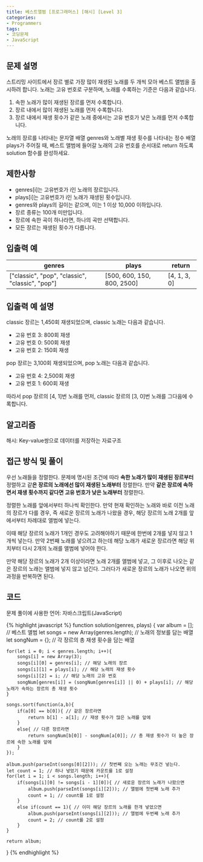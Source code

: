 ```yaml
---
title: 베스트앨범 [프로그래머스] [해시] [Level 3]
categories:
- Programmers
tags:
- 코딩문제
- JavaScript
---
```


## 문제 설명

스트리밍 사이트에서 장르 별로 가장 많이 재생된 노래를 두 개씩 모아 베스트 앨범을 출시하려 합니다. 노래는 고유 번호로 구분하며, 노래를 수록하는 기준은 다음과 같습니다.

1. 속한 노래가 많이 재생된 장르를 먼저 수록합니다.
2. 장르 내에서 많이 재생된 노래를 먼저 수록합니다.
3. 장르 내에서 재생 횟수가 같은 노래 중에서는 고유 번호가 낮은 노래를 먼저 수록합니다.

노래의 장르를 나타내는 문자열 배열 genres와 노래별 재생 횟수를 나타내는 정수 배열 plays가 주어질 때, 베스트 앨범에 들어갈 노래의 고유 번호를 순서대로 return 하도록 solution 함수를 완성하세요.

## 제한사항

* genres[i]는 고유번호가 i인 노래의 장르입니다.
* plays[i]는 고유번호가 i인 노래가 재생된 횟수입니다.
* genres와 plays의 길이는 같으며, 이는 1 이상 10,000 이하입니다.
* 장르 종류는 100개 미만입니다.
* 장르에 속한 곡이 하나라면, 하나의 곡만 선택합니다.
* 모든 장르는 재생된 횟수가 다릅니다.

## 입출력 예

| genres |	plays |	return |
| -------- | -------- | -------- |
| ["classic", "pop", "classic", "classic", "pop"] | [500, 600, 150, 800, 2500] | [4, 1, 3, 0] |

## 입출력 예 설명

classic 장르는 1,450회 재생되었으며, classic 노래는 다음과 같습니다.

* 고유 번호 3: 800회 재생
* 고유 번호 0: 500회 재생
* 고유 번호 2: 150회 재생

pop 장르는 3,100회 재생되었으며, pop 노래는 다음과 같습니다.

* 고유 번호 4: 2,500회 재생
* 고유 번호 1: 600회 재생

따라서 pop 장르의 [4, 1]번 노래를 먼저, classic 장르의 [3, 0]번 노래를 그다음에 수록합니다.

## 알고리즘

해시: Key-value쌍으로 데이터를 저장하는 자료구조

## 접근 방식 및 풀이

우선 노래들을 정렬한다. 문제에 명시된 조건에 따라 **속한 노래가 많이 재생된 장르부터** 정렬하고 같**은 장르의 노래에선 많이 재생된 노래부터** 정렬한다. 만약  **같은 장르에 속하면서 재생 횟수까지 같다면 고유 번호가 낮은 노래부터** 정렬한다.

정렬한 노래를 앞에서부터 하나씩 확인한다. 만약 현재 확인하는 노래와 바로 이전 노래의 장르가 다를 경우, 즉 새로운 장르의 노래가 나왔을 경우, 해당 장르의 노래 2개를 앞에서부터 차례대로 앨범에 넣는다.

이때 해당 장르의 노래가 1개인 경우도 고려해야하기 때문에 한번에 2개를 넣지 않고 1개씩 넣는다. 만약 2번째 노래를 넣으려고 하는데 해당 노래가 새로운 장르라면 해당 위치부터 다시 2개의 노래를 앨범에 넣어야 한다.

만약 해당 장르의 노래가 2개 이상이라면 노래 2개를 앨범에 넣고, 그 이후로 나오는 같은 장르의 노래는 앨범에 넣지 않고 넘긴다. 그러다가 새로운 장르의 노래가 나오면 위의 과정을 반복하면 된다.
## 코드

문제 풀이에 사용한 언어: 자바스크립트(JavaScript)

{% highlight javascript %}
function solution(genres, plays) {
    var album = []; // 베스트 앨범
    let songs = new Array(genres.length); // 노래의 정보를 담는 배열
    let songNum = {}; // 각 장르의 총 재생 횟수을 담는 배열
    
    for(let i = 0; i < genres.length; i++){
        songs[i] = new Array(3);
        songs[i][0] = genres[i]; // 해당 노래의 장르
        songs[i][1] = plays[i]; // 해당 노래의 재생 횟수
        songs[i][2] = i; // 해당 노래의 고유 번호
        songNum[genres[i]] = (songNum[genres[i]] || 0) + plays[i]; // 해당 노래가 속하는 장르의 총 재생 횟수
    }
    
    songs.sort(function(a,b){
        if(a[0] == b[0]){ // 같은 장르라면
            return b[1] - a[1]; // 재생 횟수가 많은 노래를 앞에
        }
        else{ // 다른 장르라면
            return songNum[b[0]] - songNum[a[0]]; // 총 재생 횟수가 더 높은 장르에 속한 노래를 앞에
        }
    });
    
    album.push(parseInt(songs[0][2])); // 첫번째 오는 노래는 무조건 넣는다.
    let count = 1; // 하나 넣었기 때문에 카운트를 1로 설정
    for(let i = 1; i < songs.length; i++){
        if(songs[i][0] != songs[i - 1][0]){ // 새로운 장르의 노래가 나왔으면
            album.push(parseInt(songs[i][2])); // 앨범에 첫번째 노래 추가
            count = 1; // count를 1로 설정
        }
        else if(count == 1){ // 이미 해당 장르의 노래를 한개 넣었으면
            album.push(parseInt(songs[i][2])); // 앨범에 두번째 노래 추가
            count = 2; // count를 2로 설정
        }
    }
    
    return album;
}
{% endhighlight %}
